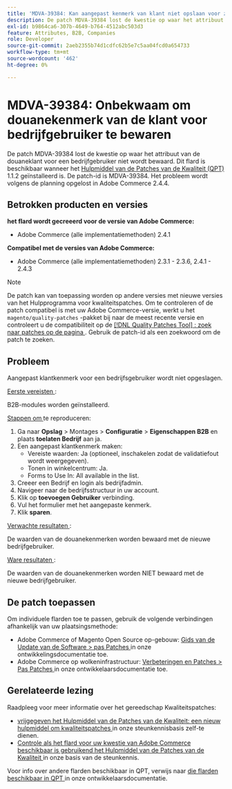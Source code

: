 ```yaml
---
title: 'MDVA-39384: Kan aangepast kenmerk van klant niet opslaan voor zakelijke gebruiker'
description: De patch MDVA-39384 lost de kwestie op waar het attribuut van de douaneklant voor een bedrijfgebruiker niet wordt bewaard. Deze patch is beschikbaar wanneer [Quality Patches Tool (QPT)] (/help/announcements/adobe-commerce-announcements/magento-quality-patches-released-new-tool-to-self-serve-quality-patches.md) 1.1.2 is geïnstalleerd. De patch-id is MDVA-39384. Het probleem wordt volgens de planning opgelost in Adobe Commerce 2.4.4.
exl-id: b9864ca6-307b-4649-b764-4512abc503d3
feature: Attributes, B2B, Companies
role: Developer
source-git-commit: 2aeb2355b74d1cdfc62b5e7c5aa04fcd0a654733
workflow-type: tm+mt
source-wordcount: '462'
ht-degree: 0%

---
```


# MDVA-39384: Onbekwaam om douanekenmerk van de klant voor bedrijfgebruiker te bewaren

De patch MDVA-39384 lost de kwestie op waar het attribuut van de douaneklant voor een bedrijfgebruiker niet wordt bewaard. Dit flard is beschikbaar wanneer het [ Hulpmiddel van de Patches van de Kwaliteit (QPT) ](/help/announcements/adobe-commerce-announcements/magento-quality-patches-released-new-tool-to-self-serve-quality-patches.md) 1.1.2 geïnstalleerd is. De patch-id is MDVA-39384. Het probleem wordt volgens de planning opgelost in Adobe Commerce 2.4.4.

## Betrokken producten en versies

**het flard wordt gecreeerd voor de versie van Adobe Commerce:**

* Adobe Commerce (alle implementatiemethoden) 2.4.1

**Compatibel met de versies van Adobe Commerce:**

* Adobe Commerce (alle implementatiemethoden) 2.3.1 - 2.3.6, 2.4.1 - 2.4.3

>[!NOTE]
>
>De patch kan van toepassing worden op andere versies met nieuwe versies van het Hulpprogramma voor kwaliteitspatches. Om te controleren of de patch compatibel is met uw Adobe Commerce-versie, werkt u het `magento/quality-patches` -pakket bij naar de meest recente versie en controleert u de compatibiliteit op de [[!DNL Quality Patches Tool] : zoek naar patches op de pagina ](https://experienceleague.adobe.com/tools/commerce-quality-patches/index.html) . Gebruik de patch-id als een zoekwoord om de patch te zoeken.

## Probleem

Aangepast klantkenmerk voor een bedrijfsgebruiker wordt niet opgeslagen.

<u> Eerste vereisten </u>:

B2B-modules worden geïnstalleerd.

<u> Stappen om </u> te reproduceren:

1. Ga naar **Opslag** > Montages > **Configuratie** > **Eigenschappen B2B** en plaats **toelaten Bedrijf** aan ja.
1. Een aangepast klantkenmerk maken:
   * Vereiste waarden: Ja (optioneel, inschakelen zodat de validatiefout wordt weergegeven).
   * Tonen in winkelcentrum: Ja.
   * Forms to Use In: All available in the list.
1. Creeer een Bedrijf en login als bedrijfadmin.
1. Navigeer naar de bedrijfsstructuur in uw account.
1. Klik op **toevoegen Gebruiker** verbinding.
1. Vul het formulier met het aangepaste kenmerk.
1. Klik **sparen**.

<u> Verwachte resultaten </u>:

De waarden van de douanekenmerken worden bewaard met de nieuwe bedrijfgebruiker.

<u> Ware resultaten </u>:

De waarden van de douanekenmerken worden NIET bewaard met de nieuwe bedrijfgebruiker.

## De patch toepassen

Om individuele flarden toe te passen, gebruik de volgende verbindingen afhankelijk van uw plaatsingsmethode:

* Adobe Commerce of Magento Open Source op-gebouw: [ Gids van de Update van de Software > pas Patches ](https://experienceleague.adobe.com/en/docs/commerce-operations/tools/quality-patches-tool/usage) in onze ontwikkelingsdocumentatie toe.
* Adobe Commerce op wolkeninfrastructuur: [ Verbeteringen en Patches > Pas Patches ](https://experienceleague.adobe.com/en/docs/commerce-cloud-service/user-guide/develop/upgrade/apply-patches) in onze ontwikkelaarsdocumentatie toe.

## Gerelateerde lezing

Raadpleeg voor meer informatie over het gereedschap Kwaliteitspatches:

* [ vrijgegeven het Hulpmiddel van de Patches van de Kwaliteit: een nieuw hulpmiddel om kwaliteitspatches ](/help/announcements/adobe-commerce-announcements/magento-quality-patches-released-new-tool-to-self-serve-quality-patches.md) in onze steunkennisbasis zelf-te dienen.
* [ Controle als het flard voor uw kwestie van Adobe Commerce beschikbaar is gebruikend het Hulpmiddel van de Patches van de Kwaliteit ](/help/support-tools/patches-available-in-qpt-tool/check-patch-for-magento-issue-with-magento-quality-patches.md) in onze basis van de steunkennis.

Voor info over andere flarden beschikbaar in QPT, verwijs naar [ die flarden beschikbaar in QPT ](https://experienceleague.adobe.com/tools/commerce-quality-patches/index.html) in onze ontwikkelaarsdocumentatie.
